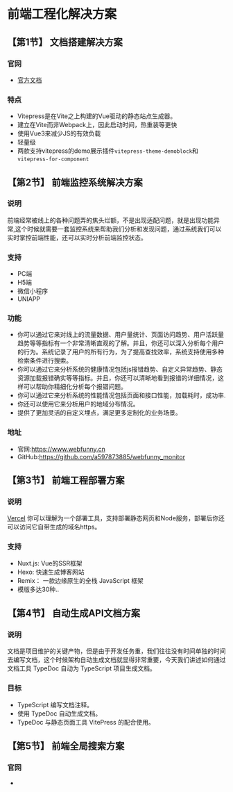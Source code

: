 <!--
 * @Author: luyb luyb@xunzhaotech.com
 * @Date: 2022-11-28 17:00:15
 * @LastEditors: luyb luyb@xunzhaotech.com
 * @LastEditTime: 2023-02-28 11:48:45
 * @FilePath: \micro-design-docs\docs\pages\links\index.md
 * @Description: 这是默认设置,请设置`customMade`, 打开koroFileHeader查看配置 进行设置: https://github.com/OBKoro1/koro1FileHeader/wiki/%E9%85%8D%E7%BD%AE
-->
# 前端工程化解决方案
<!-- [[TOC]] -->
## 【第1节】 文档搭建解决方案
### 官网
- [官方文档](https://vitepress.vuejs.org/)
### 特点
- Vitepress是在Vite之上构建的Vue驱动的静态站点生成器。
- 建立在Vite而非Webpack上，因此启动时间，热重装等更快
- 使用Vue3来减少JS的有效负载
- 轻量级
- 两款支持vitepress的demo展示插件`vitepress-theme-demoblock`和`vitepress-for-component`
## 【第2节】 前端监控系统解决方案
### 说明
前端经常被线上的各种问题弄的焦头烂额，不是出现适配问题，就是出现功能异常,这个时候就需要一套监控系统来帮助我们分析和发现问题，通过系统我们可以实时掌控前端性能，还可以实时分析前端监控状态。
### 支持
- PC端
- H5端
- 微信小程序
- UNIAPP
### 功能
- 你可以通过它来对线上的流量数据、用户量统计、页面访问趋势、用户活跃量趋势等等指标有一个非常清晰直观的了解。并且，你还可以深入分析每个用户的行为。系统记录了用户的所有行为，为了提高查找效率，系统支持使用多种检索条件进行搜索。
- 你可以通过它来分析系统的健康情况包括js报错趋势、自定义异常趋势、静态资源加载报错确实等等指标。并且，你还可以清晰地看到报错的详细情况，这样可以帮助你精细化分析每个报错问题。
- 你可以通过它来分析系统的性能情况包括页面和接口性能，加载耗时，成功率.
- 你还可以使用它来分析用户的地域分布情况。
- 提供了更加灵活的自定义埋点，满足更多定制化的业务场景。
### 地址
- 官网:https://www.webfunny.cn
- GitHub:https://github.com/a597873885/webfunny_monitor
## 【第3节】 前端工程部署方案
### 说明
[Vercel](https://vercel.com/) 你可以理解为一个部署工具，支持部署静态网页和Node服务，部署后你还可以访问它自带生成的域名https。
### 支持
- Nuxt.js: Vue的SSR框架
- Hexo: 快速生成博客网站
- Remix： 一款边缘原生的全栈 JavaScript 框架
- 模版多达30种..
## 【第4节】 自动生成API文档方案
### 说明
文档是项目维护的关键产物，但是由于开发任务重，我们往往没有时间单独的时间去编写文档，这个时候架构自动生成文档就显得非常重要，今天我们讲述如何通过文档工具 TypeDoc 自动为 TypeScript 项目生成文档。
### 目标
- TypeScript 编写文档注释。
- 使用 TypeDoc 自动生成文档。
- TypeDoc 与静态页面工具 VitePress 的配合使用。
## 【第5节】 前端全局搜索方案
### 官网
- 